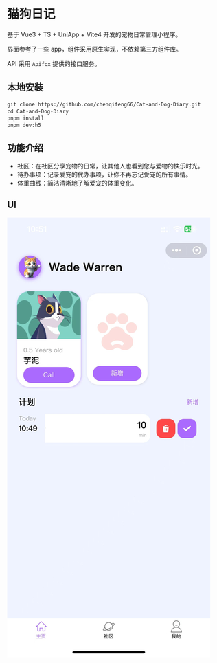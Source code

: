 # 猫狗日记

基于 Vue3 + TS + UniApp + Vite4 开发的宠物日常管理小程序。

界面参考了一些 app，组件采用原生实现，不依赖第三方组件库。

API 采用 `Apifox` 提供的接口服务。

## 本地安装

```
git clone https://github.com/chenqifeng66/Cat-and-Dog-Diary.git
cd Cat-and-Dog-Diary
pnpm install
pnpm dev:h5
```

## 功能介绍

- 社区：在社区分享宠物的日常，让其他人也看到您与爱物的快乐时光。
- 待办事项：记录爱宠的代办事项，让你不再忘记爱宠的所有事情。
- 体重曲线：简洁清晰地了解爱宠的体重变化。

## UI

![主页](./ui/ui-主页.jpg)

